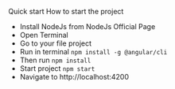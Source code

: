 Quick start
How to start the project

- Install NodeJs from NodeJs Official Page
- Open Terminal
- Go to your file project
- Run in terminal `npm install -g @angular/cli`
- Then run `npm install`
- Start project `npm start`
- Navigate to http://localhost:4200